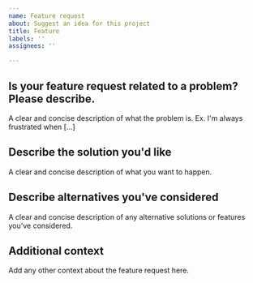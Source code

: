 ```yaml
---
name: Feature request
about: Suggest an idea for this project
title: Feature
labels: ''
assignees: ''

---
```


## Is your feature request related to a problem? Please describe. ##
A clear and concise description of what the problem is. Ex. I'm always frustrated when [...]

## Describe the solution you'd like ##
A clear and concise description of what you want to happen.

## Describe alternatives you've considered ##
A clear and concise description of any alternative solutions or features you've considered.

## Additional context ##
Add any other context about the feature request here.

